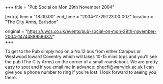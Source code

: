 +++
title = "Pub Social on Mon 29th November 2004"

[extra]
time = "18:00:00"
end_time = "2004-11-29T23:00:00Z"
location = "The City Arms, Earlsdon"

original = "https://uwcs.co.uk/events/pub-social-on-mon-29th-november-2004-1474488958637/"    
+++

To get to the Pub simply hop on a No.12 bus from either Campus or Westwood toward Coventry which will takes 10-15 mins tops and you'll see the pub (The City Arms) on the corner of a small roundabout. We are pretty easy to spot and if you email me in advance: phucfl@warwick.ac.uk I can give you a phone number to ring if you're lost. I look forward to seeing you there.

